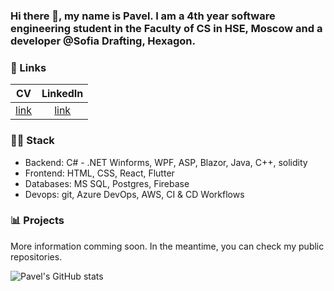 ### Hi there 👋, my name is Pavel. I am a 4th year software engineering student in the Faculty of CS in HSE, Moscow and a developer @Sofia Drafting, Hexagon.

### 🔗 Links 
|CV|LinkedIn|
|:--:|:------:|
|[link](Dzhalev_Pavel_CV_July_23.pdf)|[link](https://www.linkedin.com/in/paveldzhalev/)|

### 🧑‍💻 Stack
- Backend: C# - .NET Winforms, WPF, ASP, Blazor, Java, C++, solidity
- Frontend: HTML, CSS, React, Flutter
- Databases: MS SQL, Postgres, Firebase
- Devops: git, Azure DevOps, AWS, CI & CD Workflows

### 📊 Projects
More information comming soon. In the meantime, you can check my public repositories.

![Pavel's GitHub stats](https://github-readme-stats.vercel.app/api?username=padjal&theme=dark)

